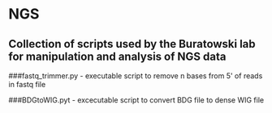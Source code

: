 # NGS

## Collection of scripts used by the Buratowski lab for manipulation and analysis of NGS data

###fastq_trimmer.py - executable script to remove n bases from 5' of reads in fastq file

###BDGtoWIG.pyt - excecutable script to convert BDG file to dense WIG file
